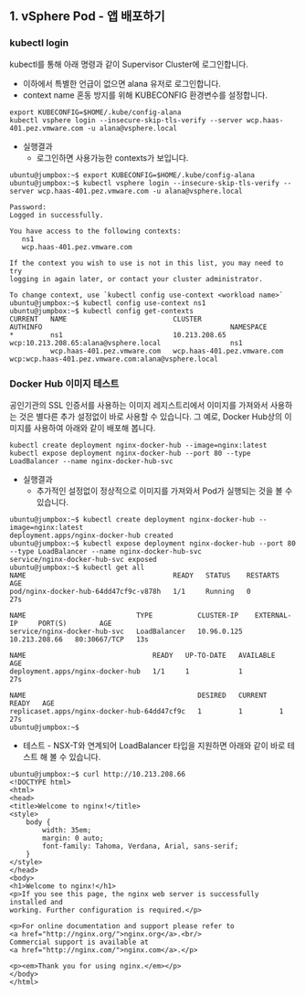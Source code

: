 ## 1. vSphere Pod - 앱 배포하기

### kubectl login
kubectl를 통해 아래 명령과 같이 Supervisor Cluster에 로그인합니다.
- 이하에서 특별한 언급이 없으면 alana 유저로 로그인합니다.
- context name 혼동 방지를 위해 KUBECONFIG 환경변수를 설정합니다.
```
export KUBECONFIG=$HOME/.kube/config-alana
kubectl vsphere login --insecure-skip-tls-verify --server wcp.haas-401.pez.vmware.com -u alana@vsphere.local
```

- 실행결과
  * 로그인하면 사용가능한 contexts가 보입니다.
```
ubuntu@jumpbox:~$ export KUBECONFIG=$HOME/.kube/config-alana
ubuntu@jumpbox:~$ kubectl vsphere login --insecure-skip-tls-verify --server wcp.haas-401.pez.vmware.com -u alana@vsphere.local

Password: 
Logged in successfully.

You have access to the following contexts:
   ns1
   wcp.haas-401.pez.vmware.com

If the context you wish to use is not in this list, you may need to try
logging in again later, or contact your cluster administrator.

To change context, use `kubectl config use-context <workload name>`
ubuntu@jumpbox:~$ kubectl config use-context ns1
ubuntu@jumpbox:~$ kubectl config get-contexts
CURRENT   NAME                          CLUSTER                       AUTHINFO                                              NAMESPACE
*         ns1                           10.213.208.65                 wcp:10.213.208.65:alana@vsphere.local                 ns1
          wcp.haas-401.pez.vmware.com   wcp.haas-401.pez.vmware.com   wcp:wcp.haas-401.pez.vmware.com:alana@vsphere.local   
```

### Docker Hub 이미지 테스트
공인기관의 SSL 인증서를 사용하는 이미지 레지스트리에서 이미지를 가져와서 사용하는 것은 별다른 추가 설정없이 바로 사용할 수 있습니다.
그 예로, Docker Hub상의 이미지를 사용하여 아래와 같이 배포해 봅니다.

```
kubectl create deployment nginx-docker-hub --image=nginx:latest
kubectl expose deployment nginx-docker-hub --port 80 --type LoadBalancer --name nginx-docker-hub-svc
```

- 실행결과
  * 추가적인 설정없이 정상적으로 이미지를 가져와서 Pod가 실행되는 것을 볼 수 있습니다.
```
ubuntu@jumpbox:~$ kubectl create deployment nginx-docker-hub --image=nginx:latest
deployment.apps/nginx-docker-hub created
ubuntu@jumpbox:~$ kubectl expose deployment nginx-docker-hub --port 80 --type LoadBalancer --name nginx-docker-hub-svc
service/nginx-docker-hub-svc exposed
ubuntu@jumpbox:~$ kubectl get all
NAME                                    READY   STATUS    RESTARTS   AGE
pod/nginx-docker-hub-64dd47cf9c-v878h   1/1     Running   0          27s

NAME                           TYPE           CLUSTER-IP    EXTERNAL-IP     PORT(S)        AGE
service/nginx-docker-hub-svc   LoadBalancer   10.96.0.125   10.213.208.66   80:30667/TCP   13s

NAME                               READY   UP-TO-DATE   AVAILABLE   AGE
deployment.apps/nginx-docker-hub   1/1     1            1           27s

NAME                                          DESIRED   CURRENT   READY   AGE
replicaset.apps/nginx-docker-hub-64dd47cf9c   1         1         1       27s
ubuntu@jumpbox:~$
```

  * 테스트 - NSX-T와 연계되어 LoadBalancer 타입을 지원하면 아래와 같이 바로 테스트 해 볼 수 있습니다.
```
ubuntu@jumpbox:~$ curl http://10.213.208.66
<!DOCTYPE html>
<html>
<head>
<title>Welcome to nginx!</title>
<style>
    body {
        width: 35em;
        margin: 0 auto;
        font-family: Tahoma, Verdana, Arial, sans-serif;
    }
</style>
</head>
<body>
<h1>Welcome to nginx!</h1>
<p>If you see this page, the nginx web server is successfully installed and
working. Further configuration is required.</p>

<p>For online documentation and support please refer to
<a href="http://nginx.org/">nginx.org</a>.<br/>
Commercial support is available at
<a href="http://nginx.com/">nginx.com</a>.</p>

<p><em>Thank you for using nginx.</em></p>
</body>
</html>
```
